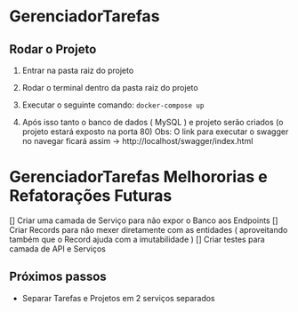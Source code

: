 # GerenciadorTarefas

## Rodar o Projeto
1. Entrar na pasta raiz do projeto
2. Rodar o terminal dentro da pasta raiz do projeto
3. Executar o seguinte comando:
``` docker-compose up ```

4. Após isso tanto o banco de dados ( MySQL ) e projeto serão criados (o projeto estará exposto na porta 80)
Obs: O link para executar o swagger no navegar ficará assim -> http://localhost/swagger/index.html



# GerenciadorTarefas Melhororias e Refatorações Futuras

[] Criar uma camada de Serviço para não expor o Banco aos Endpoints
[] Criar Records para não mexer diretamente com as entidades ( aproveitando também que o Record ajuda com a imutabilidade )
[] Criar testes para camada de API e Serviços

## Próximos passos 
* Separar Tarefas e Projetos em 2 serviços separados
